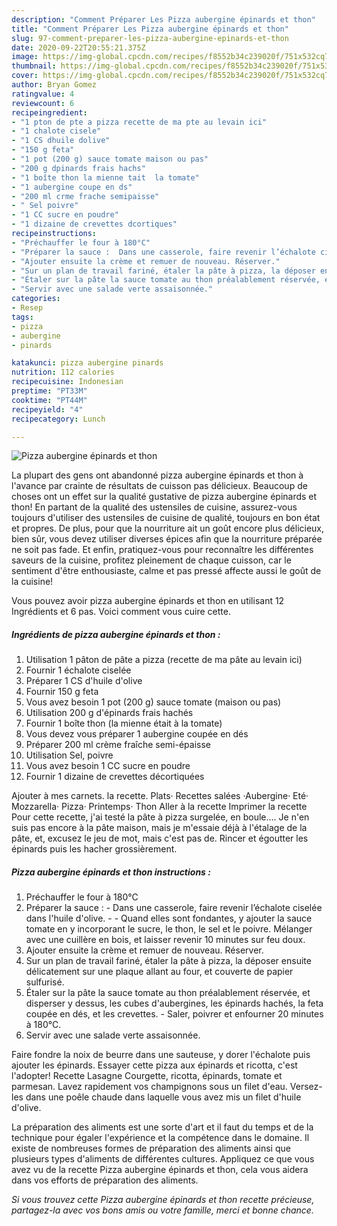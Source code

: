 ```yaml
---
description: "Comment Préparer Les Pizza aubergine épinards et thon"
title: "Comment Préparer Les Pizza aubergine épinards et thon"
slug: 97-comment-preparer-les-pizza-aubergine-epinards-et-thon
date: 2020-09-22T20:55:21.375Z
image: https://img-global.cpcdn.com/recipes/f8552b34c239020f/751x532cq70/pizza-aubergine-epinards-et-thon-photo-principale-de-la-recette.jpg
thumbnail: https://img-global.cpcdn.com/recipes/f8552b34c239020f/751x532cq70/pizza-aubergine-epinards-et-thon-photo-principale-de-la-recette.jpg
cover: https://img-global.cpcdn.com/recipes/f8552b34c239020f/751x532cq70/pizza-aubergine-epinards-et-thon-photo-principale-de-la-recette.jpg
author: Bryan Gomez
ratingvalue: 4
reviewcount: 6
recipeingredient:
- "1 pton de pte a pizza recette de ma pte au levain ici"
- "1 chalote cisele"
- "1 CS dhuile dolive"
- "150 g feta"
- "1 pot (200 g) sauce tomate maison ou pas"
- "200 g dpinards frais hachs"
- "1 boîte thon la mienne tait  la tomate"
- "1 aubergine coupe en ds"
- "200 ml crme frache semipaisse"
- " Sel poivre"
- "1 CC sucre en poudre"
- "1 dizaine de crevettes dcortiques"
recipeinstructions:
- "Préchauffer le four à 180°C"
- "Préparer la sauce :  Dans une casserole, faire revenir l’échalote ciselée dans l&#39;huile d&#39;olive.  Quand elles sont fondantes, y ajouter la sauce tomate en y incorporant le sucre, le thon, le sel et le poivre. Mélanger avec une cuillère en bois, et laisser revenir 10 minutes sur feu doux."
- "Ajouter ensuite la crème et remuer de nouveau. Réserver."
- "Sur un plan de travail fariné, étaler la pâte à pizza, la déposer ensuite délicatement sur une plaque allant au four, et couverte de papier sulfurisé."
- "Étaler sur la pâte la sauce tomate au thon préalablement réservée, et disperser y dessus, les cubes d&#39;aubergines, les épinards hachés, la feta coupée en dés, et les crevettes. Saler, poivrer et enfourner 20 minutes à 180°C."
- "Servir avec une salade verte assaisonnée."
categories:
- Resep
tags:
- pizza
- aubergine
- pinards

katakunci: pizza aubergine pinards 
nutrition: 112 calories
recipecuisine: Indonesian
preptime: "PT33M"
cooktime: "PT44M"
recipeyield: "4"
recipecategory: Lunch

---
```



![Pizza aubergine épinards et thon](https://img-global.cpcdn.com/recipes/f8552b34c239020f/751x532cq70/pizza-aubergine-epinards-et-thon-photo-principale-de-la-recette.jpg)

La plupart des gens ont abandonné pizza aubergine épinards et thon à l'avance par crainte de résultats de cuisson pas délicieux. Beaucoup de choses ont un effet sur la qualité gustative de pizza aubergine épinards et thon! En partant de la qualité des ustensiles de cuisine, assurez-vous toujours d'utiliser des ustensiles de cuisine de qualité, toujours en bon état et propres. De plus, pour que la nourriture ait un goût encore plus délicieux, bien sûr, vous devez utiliser diverses épices afin que la nourriture préparée ne soit pas fade. Et enfin, pratiquez-vous pour reconnaître les différentes saveurs de la cuisine, profitez pleinement de chaque cuisson, car le sentiment d'être enthousiaste, calme et pas pressé affecte aussi le goût de la cuisine!

<!--inarticleads1-->

Vous pouvez avoir pizza aubergine épinards et thon en utilisant 12 Ingrédients et 6 pas. Voici comment vous cuire cette.

##### Ingrédients de pizza aubergine épinards et thon :

1. Utilisation 1 pâton de pâte a pizza (recette de ma pâte au levain ici)
1. Fournir 1 échalote ciselée
1. Préparer 1 CS d&#39;huile d&#39;olive
1. Fournir 150 g feta
1. Vous avez besoin 1 pot (200 g) sauce tomate (maison ou pas)
1. Utilisation 200 g d&#39;épinards frais hachés
1. Fournir 1 boîte thon (la mienne était à la tomate)
1. Vous devez vous préparer 1 aubergine coupée en dés
1. Préparer 200 ml crème fraîche semi-épaisse
1. Utilisation  Sel, poivre
1. Vous avez besoin 1 CC sucre en poudre
1. Fournir 1 dizaine de crevettes décortiquées


Ajouter à mes carnets. la recette. Plats· Recettes salées ·Aubergine· Eté· Mozzarella· Pizza· Printemps· Thon Aller à la recette Imprimer la recette Pour cette recette, j&#39;ai testé la pâte à pizza surgelée, en boule…. Je n&#39;en suis pas encore à la pâte maison, mais je m&#39;essaie déjà à l&#39;étalage de la pâte, et, excusez le jeu de mot, mais c&#39;est pas de. Rincer et égoutter les épinards puis les hacher grossièrement. 

<!--inarticleads2-->

##### Pizza aubergine épinards et thon instructions :

1. Préchauffer le four à 180°C
1. Préparer la sauce :  - Dans une casserole, faire revenir l’échalote ciselée dans l&#39;huile d&#39;olive. -  - Quand elles sont fondantes, y ajouter la sauce tomate en y incorporant le sucre, le thon, le sel et le poivre. Mélanger avec une cuillère en bois, et laisser revenir 10 minutes sur feu doux.
1. Ajouter ensuite la crème et remuer de nouveau. Réserver.
1. Sur un plan de travail fariné, étaler la pâte à pizza, la déposer ensuite délicatement sur une plaque allant au four, et couverte de papier sulfurisé.
1. Étaler sur la pâte la sauce tomate au thon préalablement réservée, et disperser y dessus, les cubes d&#39;aubergines, les épinards hachés, la feta coupée en dés, et les crevettes. - Saler, poivrer et enfourner 20 minutes à 180°C.
1. Servir avec une salade verte assaisonnée.


Faire fondre la noix de beurre dans une sauteuse, y dorer l&#39;échalote puis ajouter les épinards. Essayer cette pizza aux épinards et ricotta, c&#39;est l&#39;adopter! Recette Lasagne Courgette, ricotta, épinards, tomate et parmesan. Lavez rapidement vos champignons sous un filet d&#39;eau. Versez-les dans une poêle chaude dans laquelle vous avez mis un filet d&#39;huile d&#39;olive. 

<!--inarticleads1-->

<p>
La préparation des aliments est une sorte d'art et il faut du temps et de la technique pour égaler l'expérience et la compétence dans le domaine. Il existe de nombreuses formes de préparation des aliments ainsi que plusieurs types d'aliments de différentes cultures. Appliquez ce que vous avez vu de la recette Pizza aubergine épinards et thon, cela vous aidera dans vos efforts de préparation des aliments.
</p>

<p>
<i>Si vous trouvez cette Pizza aubergine épinards et thon recette précieuse, partagez-la avec vos bons amis ou votre famille, merci et bonne chance.</i>
</p>

